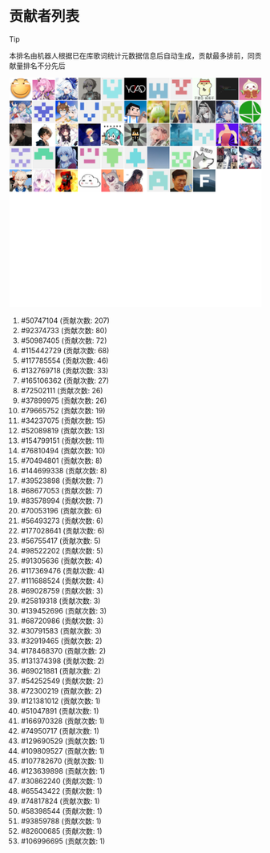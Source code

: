 # 贡献者列表

> [!TIP]
> 本排名由机器人根据已在库歌词统计元数据信息后自动生成，贡献最多排前，同贡献量排名不分先后

![贡献者头像画廊](./CONTRIBUTORS.svg)

1. #50747104 (贡献次数: 207)
2. #92374733 (贡献次数: 80)
3. #50987405 (贡献次数: 72)
4. #115442729 (贡献次数: 68)
5. #117785554 (贡献次数: 46)
6. #132769718 (贡献次数: 33)
7. #165106362 (贡献次数: 27)
8. #72502111 (贡献次数: 26)
9. #37899975 (贡献次数: 26)
10. #79665752 (贡献次数: 19)
11. #34237075 (贡献次数: 15)
12. #52089819 (贡献次数: 13)
13. #154799151 (贡献次数: 11)
14. #76810494 (贡献次数: 10)
15. #70494801 (贡献次数: 8)
16. #144699338 (贡献次数: 8)
17. #39523898 (贡献次数: 7)
18. #68677053 (贡献次数: 7)
19. #83578994 (贡献次数: 7)
20. #70053196 (贡献次数: 6)
21. #56493273 (贡献次数: 6)
22. #177028641 (贡献次数: 6)
23. #56755417 (贡献次数: 5)
24. #98522202 (贡献次数: 5)
25. #91305636 (贡献次数: 4)
26. #117369476 (贡献次数: 4)
27. #111688524 (贡献次数: 4)
28. #69028759 (贡献次数: 3)
29. #25819318 (贡献次数: 3)
30. #139452696 (贡献次数: 3)
31. #68720986 (贡献次数: 3)
32. #30791583 (贡献次数: 3)
33. #32919465 (贡献次数: 2)
34. #178468370 (贡献次数: 2)
35. #131374398 (贡献次数: 2)
36. #69021881 (贡献次数: 2)
37. #54252549 (贡献次数: 2)
38. #72300219 (贡献次数: 2)
39. #121381012 (贡献次数: 1)
40. #51047891 (贡献次数: 1)
41. #166970328 (贡献次数: 1)
42. #74950717 (贡献次数: 1)
43. #129690529 (贡献次数: 1)
44. #109809527 (贡献次数: 1)
45. #107782670 (贡献次数: 1)
46. #123639898 (贡献次数: 1)
47. #30862240 (贡献次数: 1)
48. #65543422 (贡献次数: 1)
49. #74817824 (贡献次数: 1)
50. #58398544 (贡献次数: 1)
51. #93859788 (贡献次数: 1)
52. #82600685 (贡献次数: 1)
53. #106996695 (贡献次数: 1)
